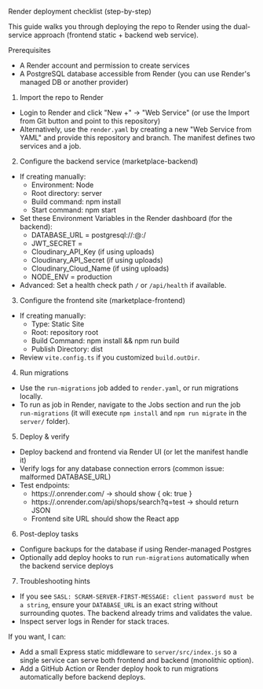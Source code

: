 Render deployment checklist (step-by-step)

This guide walks you through deploying the repo to Render using the dual-service approach (frontend static + backend web service).

Prerequisites
- A Render account and permission to create services
- A PostgreSQL database accessible from Render (you can use Render's managed DB or another provider)

1) Import the repo to Render
- Login to Render and click "New +" → "Web Service" (or use the Import from Git button and point to this repository)
- Alternatively, use the `render.yaml` by creating a new "Web Service from YAML" and provide this repository and branch. The manifest defines two services and a job.

2) Configure the backend service (marketplace-backend)
- If creating manually:
  - Environment: Node
  - Root directory: server
  - Build command: npm install
  - Start command: npm start
- Set these Environment Variables in the Render dashboard (for the backend):
  - DATABASE_URL = postgresql://<user>:<password>@<host>:<port>/<db>
  - JWT_SECRET = <a long random secret>
  - Cloudinary_API_Key (if using uploads)
  - Cloudinary_API_Secret (if using uploads)
  - Cloudinary_Cloud_Name (if using uploads)
  - NODE_ENV = production
- Advanced: Set a health check path `/` or `/api/health` if available.

3) Configure the frontend site (marketplace-frontend)
- If creating manually:
  - Type: Static Site
  - Root: repository root
  - Build Command: npm install && npm run build
  - Publish Directory: dist
- Review `vite.config.ts` if you customized `build.outDir`.

4) Run migrations
- Use the `run-migrations` job added to `render.yaml`, or run migrations locally.
- To run as job in Render, navigate to the Jobs section and run the job `run-migrations` (it will execute `npm install` and `npm run migrate` in the `server/` folder).

5) Deploy & verify
- Deploy backend and frontend via Render UI (or let the manifest handle it)
- Verify logs for any database connection errors (common issue: malformed DATABASE_URL)
- Test endpoints:
  - https://<your-backend>.onrender.com/ → should show { ok: true }
  - https://<your-backend>.onrender.com/api/shops/search?q=test → should return JSON
  - Frontend site URL should show the React app

6) Post-deploy tasks
- Configure backups for the database if using Render-managed Postgres
- Optionally add deploy hooks to run `run-migrations` automatically when the backend service deploys

7) Troubleshooting hints
- If you see `SASL: SCRAM-SERVER-FIRST-MESSAGE: client password must be a string`, ensure your `DATABASE_URL` is an exact string without surrounding quotes. The backend already trims and validates the value.
- Inspect server logs in Render for stack traces.

If you want, I can:
- Add a small Express static middleware to `server/src/index.js` so a single service can serve both frontend and backend (monolithic option).
- Add a GitHub Action or Render deploy hook to run migrations automatically before backend deploys.
